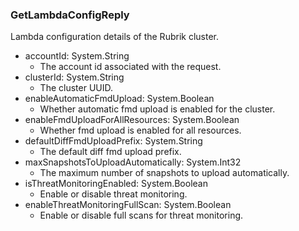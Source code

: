 ### GetLambdaConfigReply
Lambda configuration details of the Rubrik cluster.

- accountId: System.String
  - The account id associated with the request.
- clusterId: System.String
  - The cluster UUID.
- enableAutomaticFmdUpload: System.Boolean
  - Whether automatic fmd upload is enabled for the cluster.
- enableFmdUploadForAllResources: System.Boolean
  - Whether fmd upload is enabled for all resources.
- defaultDiffFmdUploadPrefix: System.String
  - The default diff fmd upload prefix.
- maxSnapshotsToUploadAutomatically: System.Int32
  - The maximum number of snapshots to upload automatically.
- isThreatMonitoringEnabled: System.Boolean
  - Enable or disable threat monitoring.
- enableThreatMonitoringFullScan: System.Boolean
  - Enable or disable full scans for threat monitoring.
